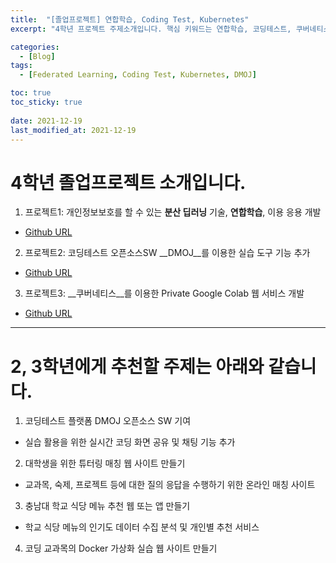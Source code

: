 ```yaml
---
title:  "[졸업프로젝트] 연합학습, Coding Test, Kubernetes"
excerpt: "4학년 프로젝트 주제소개입니다. 핵심 키워드는 연합학습, 코딩테스트, 쿠버네티스입니다. "

categories:
  - [Blog]
tags:
  - [Federated Learning, Coding Test, Kubernetes, DMOJ]

toc: true
toc_sticky: true
 
date: 2021-12-19
last_modified_at: 2021-12-19
---
```


4학년 졸업프로젝트 소개입니다.
=============================

1. 프로젝트1: 개인정보보호를 할 수 있는 __분산 딥러닝__ 기술, __연합학습__, 이용 응용 개발
  * [Github URL](https://github.com/leeyoungseok/2022-under-project-fl) 

2. 프로젝트2: 코딩테스트 오픈소스SW __DMOJ__를 이용한 실습 도구 기능 추가
  * [Github URL](https://github.com/leeyoungseok/2022-under-project-codingtest) 

3. 프로젝트3: __쿠버네티스__를 이용한 Private Google Colab 웹 서비스 개발
  * [Github URL](https://github.com/leeyoungseok/2022-under-project-kube) 


---

2, 3학년에게 추천할 주제는 아래와 같습니다. 
=========================================

1. 코딩테스트 플랫폼 DMOJ 오픈소스 SW 기여
  * 실습 활용을 위한 실시간 코딩 화면 공유 및 채팅 기능 추가

2. 대학생을 위한 튜터링 매칭 웹 사이트 만들기
  * 교과목, 숙제, 프로젝트 등에 대한 질의 응답을 수행하기 위한 온라인 매칭 사이트 

3. 충남대 학교 식당 메뉴 추천 웹 또는 앱 만들기
  * 학교 식당 메뉴의 인기도 데이터 수집 분석 및 개인별 추천 서비스

4. 코딩 교과목의 Docker 가상화 실습 웹 사이트 만들기